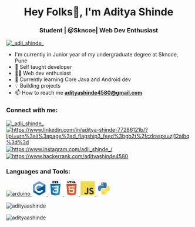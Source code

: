 <h1 align="center">Hey Folks👋, I'm Aditya Shinde</h1>
<h3 align="center">Student | @Skncoe| Web Dev Enthusiast</h3>

<p align="left"> <a href="https://twitter.com/_adii_shinde_" target="blank"><img src="https://img.shields.io/twitter/follow/_adii_shinde_?logo=twitter&style=for-the-badge" alt="_adii_shinde_" /></a> </p>

- I'm currently in Junior year of my undergraduate degree at Skncoe, Pune
- 🧠 Self taught developer
- 👩‍💻 Web dev enthusiast
- 🌱 Currently learning Core Java and Android dev
- 💡 Building projects
- 📫 How to reach me **adityashinde4580@gmail.com**

<h3 align="left">Connect with me:</h3>
<p align="left">
<a href="https://twitter.com/_adii_shinde_" target="blank"><img align="center" src="https://raw.githubusercontent.com/rahuldkjain/github-profile-readme-generator/master/src/images/icons/Social/twitter.svg" alt="_adii_shinde_" height="30" width="40" /></a>
<a href="https://linkedin.com/in/https://www.linkedin.com/in/aditya-shinde-77286121b/?lipi=urn%3ali%3apage%3ad_flagship3_feed%3bgb2t%2fczlraspsuzj12aibq%3d%3d" target="blank"><img align="center" src="https://raw.githubusercontent.com/rahuldkjain/github-profile-readme-generator/master/src/images/icons/Social/linked-in-alt.svg" alt="https://www.linkedin.com/in/aditya-shinde-77286121b/?lipi=urn%3ali%3apage%3ad_flagship3_feed%3bgb2t%2fczlraspsuzj12aibq%3d%3d" height="30" width="40" /></a>
<a href="https://instagram.com/https://www.instagram.com/adii_shinde_/" target="blank"><img align="center" src="https://raw.githubusercontent.com/rahuldkjain/github-profile-readme-generator/master/src/images/icons/Social/instagram.svg" alt="https://www.instagram.com/adii_shinde_/" height="30" width="40" /></a>
<a href="https://www.hackerrank.com/https://www.hackerrank.com/adityashinde4580" target="blank"><img align="center" src="https://raw.githubusercontent.com/rahuldkjain/github-profile-readme-generator/master/src/images/icons/Social/hackerrank.svg" alt="https://www.hackerrank.com/adityashinde4580" height="30" width="40" /></a>
</p>

<h3 align="left">Languages and Tools:</h3>
<p align="left"> <a href="https://www.arduino.cc/" target="_blank" rel="noreferrer"> <img src="https://cdn.worldvectorlogo.com/logos/arduino-1.svg" alt="arduino" width="40" height="40"/> </a> <a href="https://www.cprogramming.com/" target="_blank" rel="noreferrer"> <img src="https://raw.githubusercontent.com/devicons/devicon/master/icons/c/c-original.svg" alt="c" width="40" height="40"/> </a> <a href="https://www.w3schools.com/css/" target="_blank" rel="noreferrer"> <img src="https://raw.githubusercontent.com/devicons/devicon/master/icons/css3/css3-original-wordmark.svg" alt="css3" width="40" height="40"/> </a> <a href="https://www.w3.org/html/" target="_blank" rel="noreferrer"> <img src="https://raw.githubusercontent.com/devicons/devicon/master/icons/html5/html5-original-wordmark.svg" alt="html5" width="40" height="40"/> </a> <a href="https://developer.mozilla.org/en-US/docs/Web/JavaScript" target="_blank" rel="noreferrer"> <img src="https://raw.githubusercontent.com/devicons/devicon/master/icons/javascript/javascript-original.svg" alt="javascript" width="40" height="40"/> </a> <a href="https://www.python.org" target="_blank" rel="noreferrer"> <img src="https://raw.githubusercontent.com/devicons/devicon/master/icons/python/python-original.svg" alt="python" width="40" height="40"/> </a> </p>

<p><img align="center" src="https://github-readme-stats.vercel.app/api/top-langs?username=adityaashinde&show_icons=true&locale=en&layout=compact" alt="adityaashinde" /></p>

<p><img align="center" src="https://github-readme-streak-stats.herokuapp.com/?user=adityaashinde&" alt="adityaashinde" /></p>
